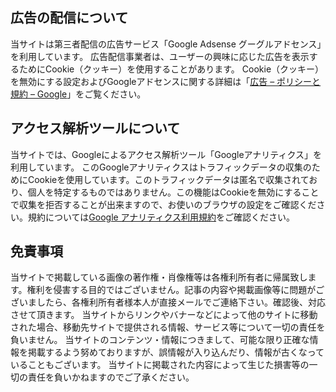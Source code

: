 ## 広告の配信について
当サイトは第三者配信の広告サービス「Google Adsense グーグルアドセンス」を利用しています。
広告配信事業者は、ユーザーの興味に応じた広告を表示するためにCookie（クッキー）を使用することがあります。
Cookie（クッキー）を無効にする設定およびGoogleアドセンスに関する詳細は「[広告 – ポリシーと規約 – Google](https://www.google.co.jp/policies/technologies/ads/)」をご覧ください。

## アクセス解析ツールについて
当サイトでは、Googleによるアクセス解析ツール「Googleアナリティクス」を利用しています。
このGoogleアナリティクスはトラフィックデータの収集のためにCookieを使用しています。このトラフィックデータは匿名で収集されており、個人を特定するものではありません。この機能はCookieを無効にすることで収集を拒否することが出来ますので、お使いのブラウザの設定をご確認ください。規約については[Google アナリティクス利用規約](https://www.google.com/analytics/terms/jp.html)をご確認ください。

## 免責事項
当サイトで掲載している画像の著作権・肖像権等は各権利所有者に帰属致します。権利を侵害する目的ではございません。記事の内容や掲載画像等に問題がございましたら、各権利所有者様本人が直接メールでご連絡下さい。確認後、対応させて頂きます。
当サイトからリンクやバナーなどによって他のサイトに移動された場合、移動先サイトで提供される情報、サービス等について一切の責任を負いません。
当サイトのコンテンツ・情報につきまして、可能な限り正確な情報を掲載するよう努めておりますが、誤情報が入り込んだり、情報が古くなっていることもございます。
当サイトに掲載された内容によって生じた損害等の一切の責任を負いかねますのでご了承ください。